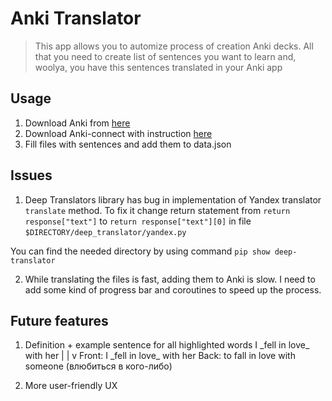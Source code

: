 # Anki Translator

> This app allows you to automize process of creation Anki decks.
> All that you need to create list of sentences you want to learn
> and, woolya, you have this sentences translated in your Anki app


## Usage
1. Download Anki from [here](https://apps.ankiweb.net/)
2. Download Anki-connect with instruction [here](https://ankiweb.net/shared/info/2055492159)
3. Fill files with sentences and add them to data.json

## Issues

1. Deep Translators library has bug in implementation of Yandex translator `translate` method.
To fix it change return statement from `return response["text"]` to `return response["text"][0]` in file `$DIRECTORY/deep_translator/yandex.py`

You can find the needed directory by using command `pip show deep-translator`

2. While translating the files is fast, adding them to Anki is slow. I need to add some kind of progress bar and coroutines to speed up the process.

## Future features
1. Definition + example sentence for all highlighted words
I \_fell in love_ with her
 |
 |
 v
Front: I \_fell in love_ with her
Back: to fall in love with someone (влюбиться в кого-либо)

2. More user-friendly UX
